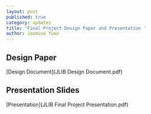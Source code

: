 ```yaml
---
layout: post
published: true
category: updates
title: 'Final Project Design Paper and Presentation '
author: Jasmine Yuan
---
```

## Design Paper
[Design Document](JLIB Design Document.pdf)

## Presentation Slides
[Presentation](JLIB Final Project Presentation.pdf)